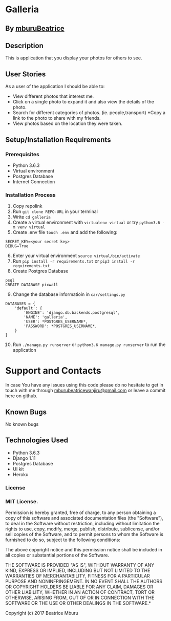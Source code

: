 # Galleria


## By **[mburuBeatrice](https://github.com/mburuBeatrice)**

## Description
This is application that you display your photos for others to see.

## User Stories
As a user of the application I should be able to:
* View different photos that interest me.
* Click on a single photo to expand it and also view the details of the photo.
* Search for different categories of photos. (ie. people,transport)
*Copy a link to the photo to share with my friends.
* View photos based on the location they were taken.

## Setup/Installation Requirements

### Prerequisites
* Python 3.6.3
* Virtual environment
* Postgres Database
* Internet Connection


### Installation Process
1. Copy repolink
2. Run `git clone REPO-URL` in your terminal
3. Write `cd galleria`
4. Create a virtual environment with `virtualenv virtual` or try `python3.6 -m venv virtual`
5. Create .env file `touch .env` and add the following:
```
SECRET_KEY=<your secret key>
DEBUG=True
```
6. Enter your virtual environment `source virtual/bin/activate`
7. Run `pip install -r requirements.txt` or `pip3 install -r requirements.txt`
8. Create Postgres Database

```
psql
CREATE DATABASE pixwall
```
9. Change the database informatioin in `car/settings.py`
```
DATABASES = {
    'default': {
        'ENGINE': 'django.db.backends.postgresql',
        'NAME': 'galleria',
        'USER': *POSTGRES_USERNAME*,
        'PASSWORD': *POSTGRES_USERNAME*,
    }
}
```
10. Run `./manage.py runserver` or `python3.6 manage.py runserver` to run the application

# Support and Contacts

In case You have any issues using this code please do no hesitate to get in touch with me through mburubeatricewanjiru@gmail.com or leave a commit here on github.

## Known Bugs

 No known bugs

## Technologies Used
- Python 3.6.3
- Django 1.11
- Postgres Database
- UI kit
- Heroku

### License
### MIT License.

Permission is hereby granted, free of charge, to any person obtaining a copy of this software and associated documentation files (the "Software"), to deal in the Software without restriction, including without limitation the rights to use, copy, modify, merge, publish, distribute, sublicense, and/or sell copies of the Software, and to permit persons to whom the Software is furnished to do so, subject to the following conditions:

The above copyright notice and this permission notice shall be included in all copies or substantial portions of the Software.

THE SOFTWARE IS PROVIDED "AS IS", WITHOUT WARRANTY OF ANY KIND, EXPRESS OR IMPLIED, INCLUDING BUT NOT LIMITED TO THE WARRANTIES OF MERCHANTABILITY, FITNESS FOR A PARTICULAR PURPOSE AND NONINFRINGEMENT. IN NO EVENT SHALL THE AUTHORS OR COPYRIGHT HOLDERS BE LIABLE FOR ANY CLAIM, DAMAGES OR OTHER LIABILITY, WHETHER IN AN ACTION OF CONTRACT, TORT OR OTHERWISE, ARISING FROM, OUT OF OR IN CONNECTION WITH THE SOFTWARE OR THE USE OR OTHER DEALINGS IN THE SOFTWARE.*

Copyright (c) 2017 Beatrice Mburu

